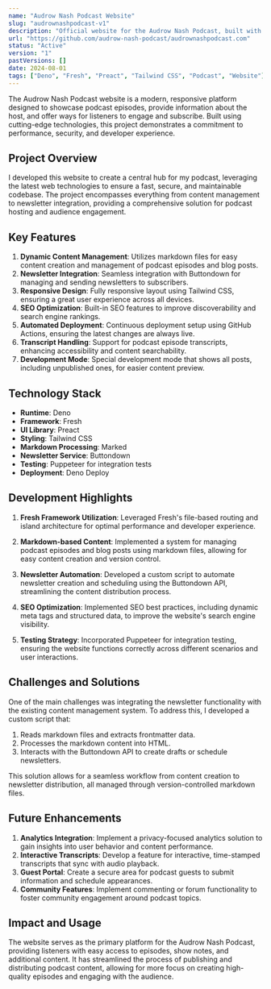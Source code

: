 ```yaml
---
name: "Audrow Nash Podcast Website"
slug: "audrownashpodcast-v1"
description: "Official website for the Audrow Nash Podcast, built with Fresh and Deno."
url: "https://github.com/audrow-nash-podcast/audrownashpodcast.com"
status: "Active"
version: "1"
pastVersions: []
date: 2024-08-01
tags: ["Deno", "Fresh", "Preact", "Tailwind CSS", "Podcast", "Website"]
---
```


The Audrow Nash Podcast website is a modern, responsive platform designed to
showcase podcast episodes, provide information about the host, and offer ways
for listeners to engage and subscribe. Built using cutting-edge technologies,
this project demonstrates a commitment to performance, security, and developer
experience.

## Project Overview

I developed this website to create a central hub for my podcast, leveraging the
latest web technologies to ensure a fast, secure, and maintainable codebase. The
project encompasses everything from content management to newsletter
integration, providing a comprehensive solution for podcast hosting and audience
engagement.

## Key Features

1. **Dynamic Content Management**: Utilizes markdown files for easy content
   creation and management of podcast episodes and blog posts.
2. **Newsletter Integration**: Seamless integration with Buttondown for managing
   and sending newsletters to subscribers.
3. **Responsive Design**: Fully responsive layout using Tailwind CSS, ensuring a
   great user experience across all devices.
4. **SEO Optimization**: Built-in SEO features to improve discoverability and
   search engine rankings.
5. **Automated Deployment**: Continuous deployment setup using GitHub Actions,
   ensuring the latest changes are always live.
6. **Transcript Handling**: Support for podcast episode transcripts, enhancing
   accessibility and content searchability.
7. **Development Mode**: Special development mode that shows all posts,
   including unpublished ones, for easier content preview.

## Technology Stack

- **Runtime**: Deno
- **Framework**: Fresh
- **UI Library**: Preact
- **Styling**: Tailwind CSS
- **Markdown Processing**: Marked
- **Newsletter Service**: Buttondown
- **Testing**: Puppeteer for integration tests
- **Deployment**: Deno Deploy

## Development Highlights

1. **Fresh Framework Utilization**: Leveraged Fresh's file-based routing and
   island architecture for optimal performance and developer experience.

2. **Markdown-based Content**: Implemented a system for managing podcast
   episodes and blog posts using markdown files, allowing for easy content
   creation and version control.

3. **Newsletter Automation**: Developed a custom script to automate newsletter
   creation and scheduling using the Buttondown API, streamlining the content
   distribution process.

4. **SEO Optimization**: Implemented SEO best practices, including dynamic meta
   tags and structured data, to improve the website's search engine visibility.

5. **Testing Strategy**: Incorporated Puppeteer for integration testing,
   ensuring the website functions correctly across different scenarios and user
   interactions.

## Challenges and Solutions

One of the main challenges was integrating the newsletter functionality with the
existing content management system. To address this, I developed a custom script
that:

1. Reads markdown files and extracts frontmatter data.
2. Processes the markdown content into HTML.
3. Interacts with the Buttondown API to create drafts or schedule newsletters.

This solution allows for a seamless workflow from content creation to newsletter
distribution, all managed through version-controlled markdown files.

## Future Enhancements

1. **Analytics Integration**: Implement a privacy-focused analytics solution to
   gain insights into user behavior and content performance.
2. **Interactive Transcripts**: Develop a feature for interactive, time-stamped
   transcripts that sync with audio playback.
3. **Guest Portal**: Create a secure area for podcast guests to submit
   information and schedule appearances.
4. **Community Features**: Implement commenting or forum functionality to foster
   community engagement around podcast topics.

## Impact and Usage

The website serves as the primary platform for the Audrow Nash Podcast,
providing listeners with easy access to episodes, show notes, and additional
content. It has streamlined the process of publishing and distributing podcast
content, allowing for more focus on creating high-quality episodes and engaging
with the audience.
